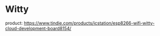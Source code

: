 # Witty
product: https://www.tindie.com/products/icstation/esp8266-wifi-witty-cloud-development-board8154/
